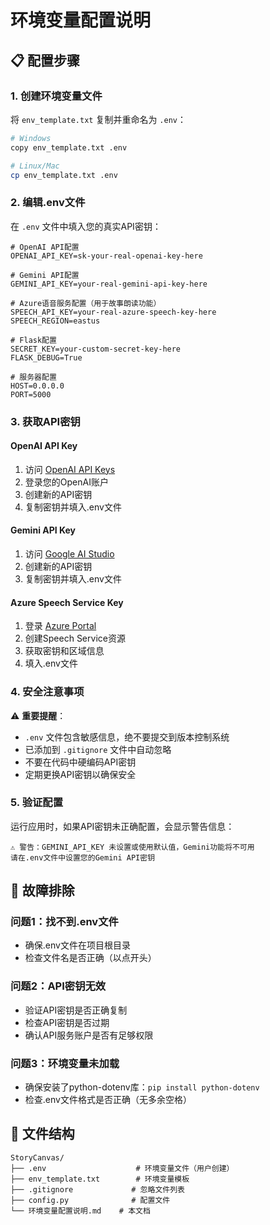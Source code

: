 # 环境变量配置说明

## 📋 配置步骤

### 1. 创建环境变量文件
将 `env_template.txt` 复制并重命名为 `.env`：

```bash
# Windows
copy env_template.txt .env

# Linux/Mac
cp env_template.txt .env
```

### 2. 编辑.env文件
在 `.env` 文件中填入您的真实API密钥：

```env
# OpenAI API配置
OPENAI_API_KEY=sk-your-real-openai-key-here

# Gemini API配置  
GEMINI_API_KEY=your-real-gemini-api-key-here

# Azure语音服务配置（用于故事朗读功能）
SPEECH_API_KEY=your-real-azure-speech-key-here
SPEECH_REGION=eastus

# Flask配置
SECRET_KEY=your-custom-secret-key-here
FLASK_DEBUG=True

# 服务器配置
HOST=0.0.0.0
PORT=5000
```

### 3. 获取API密钥

#### OpenAI API Key
1. 访问 [OpenAI API Keys](https://platform.openai.com/api-keys)
2. 登录您的OpenAI账户
3. 创建新的API密钥
4. 复制密钥并填入.env文件

#### Gemini API Key
1. 访问 [Google AI Studio](https://aistudio.google.com/app/apikey)
2. 创建新的API密钥
3. 复制密钥并填入.env文件

#### Azure Speech Service Key
1. 登录 [Azure Portal](https://portal.azure.com/)
2. 创建Speech Service资源
3. 获取密钥和区域信息
4. 填入.env文件

### 4. 安全注意事项

⚠️ **重要提醒**：
- `.env` 文件包含敏感信息，绝不要提交到版本控制系统
- 已添加到 `.gitignore` 文件中自动忽略
- 不要在代码中硬编码API密钥
- 定期更换API密钥以确保安全

### 5. 验证配置
运行应用时，如果API密钥未正确配置，会显示警告信息：

```
⚠️ 警告：GEMINI_API_KEY 未设置或使用默认值，Gemini功能将不可用
请在.env文件中设置您的Gemini API密钥
```

## 🔧 故障排除

### 问题1：找不到.env文件
- 确保.env文件在项目根目录
- 检查文件名是否正确（以点开头）

### 问题2：API密钥无效
- 验证API密钥是否正确复制
- 检查API密钥是否过期
- 确认API服务账户是否有足够权限

### 问题3：环境变量未加载
- 确保安装了python-dotenv库：`pip install python-dotenv`
- 检查.env文件格式是否正确（无多余空格）

## 📁 文件结构
```
StoryCanvas/
├── .env                    # 环境变量文件（用户创建）
├── env_template.txt        # 环境变量模板
├── .gitignore             # 忽略文件列表
├── config.py              # 配置文件
└── 环境变量配置说明.md    # 本文档
```
